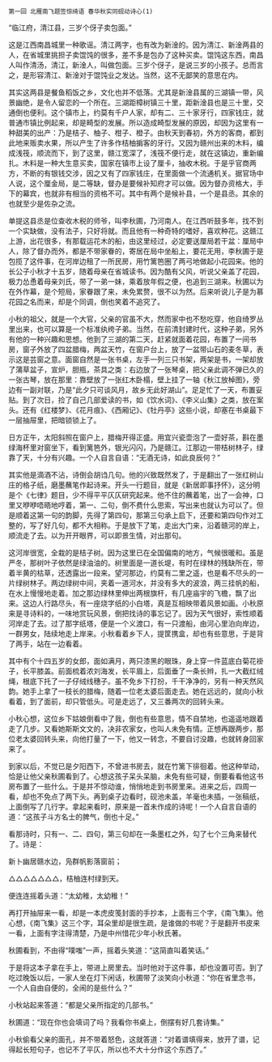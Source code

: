     第一回 北雁南飞题签惊绮语 春华秋实同砚动诗心(1) 

   “临江府，清江县，三岁个伢子卖包面。”

   这是江西南昌城里一种歌谣。清江两字，也有改为新淦的。因为清江、新淦两县的人，在省城里挑担子卖馄饨的很多，差不多是包办了这种买卖。馄饨这东西，南昌人叫作清汤，清江，新淦人，叫做包面。三岁个伢子，是说三岁的小孩子。总而言之，是形容清江、新淦对于馄饨业之发达。当然，这不无鄙笑的意思在内。

   其实这两县是餐鱼稻饭之乡，文化也并不低落。尤其是新淦县属的三湖镇一带，风景幽绝，是令人留恋的一个所在。三湖距樟树镇三十里，距新淦县也是三十里，交通倒也便利。这个镇市上，约莫有千户人家，却有二、三十家牙行，四家钱庄，就普通市镇比例起来，却是畸型的发展。所以造成畸型发展的原因，却因为这里有一种甜美的出产：乃是桔子、柚子、柑子、橙子。由秋天到春初，外方的客商，都到此地来贩卖水果，所以产生了许多作桔柚掮客的牙行。又因为赣州出来的木料，编成浅筏，顺流而下，到了这里，赣江宽深了，浅筏不便行走，就在这镇边，重新编扎。木料是一种大生意买卖，国家在镇市上设了厘卡，抽收木税。于是乎官商两方，不断的有银钱交涉，因之又有了四家钱庄，在里面做一个流通机关。据官场中人说，这个厘金局，是二等缺，督办是要候补知府才可以做。因为督办资格大，手下的幕宾，也就非有相当的资格不可。其中有两个是候补县，一个是县丞。其余的也就至少是佐杂之流。

   单提这县丞是位查收木税的师爷，叫李秋圃，乃河南人。在江西听鼓多年，找不到一个实缺做，没有法子，只好将就。而且他有一种奇特的嗜好，喜欢种花。这赣江上游，出花很多，有那载运花木的船，由这里经过，必定要送厘局若干盆：厘局中人，除了督办而外，都是不带家眷的，寄居在局中坐船上，要花无用，李秋圃于是包揽了这件事，在河岸边租了一所民房，用竹篱笆圈了两弓地做起小花园来。他的长公子小秋才十五岁，随着母亲在省城读书。因为酷有父风，听说父亲盖了花园，极力怂恿着母亲刘氏，带了一弟一妹，乘着放年假之便，也追到三湖来。秋圃以为在外作幕，是个短局，家眷跟了来，未免累赘，很不以为然。后来听说儿子是为慕花园之名而来，却是个同调，倒也笑着不追究了。

   小秋的祖父，就是一个大官，父亲的官虽不大，然而家中也不愁吃穿，他自绮罗丛里出来，也可以算是一个标准纨绔子弟。当然，在前清封建时代，这种子弟，另外有他的一种兴趣和思想。他到了三湖的第二天，赶紧就面着花园，布置了一间书房，窗子外放了四盆腊梅，两盆天竹，在窗户台上，放了一盆带山石的麦冬草，表示这是芸窗之意。面窗自然是一张书桌，左手一列三只书架，两架是书，一架却放了蒲草盆子，宣炉，胆瓶，茶具之类：右边放了一张琴桌，把父亲此调不弹已久的一张古琴，放在那里：靠壁放了一张红木卧榻，壁上挂了一轴《秋江放棹图》，旁边有一副对联，乃是“此夕只可谈风月，故乡无此好湖山”。足足忙了一天，布置妥贴。到了次日，捡了自己几部爱读的书，如《饮水词》、《李义山集》之类，放在案头。还有《红楼梦》、《花月痕》、《西厢记》、《牡丹亭》这些小说，却塞在书桌最下一层抽屉里，把暗锁锁上了。

   日方正午，太阳斜照在窗户上，腊梅开得正盛。用宜兴瓷壶泡了一壶好茶，斟在墨绿海杯里对窗坐下，看到篱笆外，银光闪闪，乃是赣江。江那边一带桔树林子，绿靠了天，十分有兴趣。一个人自言自语：“无酒无诗，如此良辰何？”

   其实他是滴酒不沾，诗倒会胡诌几句。他的兴致既然发了，于是翻出了一张红树山庄的格子纸，磨墨蘸笔作起诗来。开头一行题目，就是《新居即事抒怀》，这分明是个《七律》题目，少不得平平仄仄研究起来。他不住的蘸着笔，出了一会神，口里又咿咿唔晤地哼着，第一、二句，倒不费什么思索，写出来也就认为可以了。但是顺着这第一句的韵脚，先得了第四句，那第三句承上启下，还要和第四句作对工整的，写了好几句，都不大相称。于是放下了笔，走出大门来，沿着赣河的岸上，顺流走了去。以为开开眼界，可以即景生情，对出那句。

   这河岸很宽，全栽的是桔子树。因为这里已在全国偏南的地方，气候很暖和。虽是严冬，那树叶子依然是绿油油的。树里面是一道长堤，有时在绿林的残缺所在，带着半黄的枯草，还透露出一段来。望河那边，约莫有二里之遥，也是看不尽头的一片绿树林子。两边绿树中间，夹着一道河水，并没有多大的波浪，两三挂帆的船，在水上慢慢地走着。加之那边绿林里伸出两根旗杆，有几座庙宇的飞檐，飘了出来。这边人行路尽头，有一座烧字纸的小白塔，真是互相映带着风景如画。小秋原来是寻诗料的，一味地赏玩风景，倒把找诗的事忘记了。因为天气很好，索性顺着河岸走了去。过了那字纸塔，便是一个义渡口，有一只渡船，由河心里泊向岸边，一群男女，陆续地走上岸来。小秋看着乡下人，提筐携盒，却也有些意思，于是背了两手，站在一边看着。

   其中有个十四五岁的女郎，面如满月，两只漆黑的眼珠，身上穿一件蓝底白菊花褂子，长平膝盖。前面梳着浓刘海发，长平眉上，后面垂了一条长辫，扎一大截红绒绳，根底下托了一子仔绒线穗子。虽不免乡下打扮，千干净净的，另有一种天然风韵。她手上拿了一枝长的腊梅，随着一位老太婆后面走去。她在远远的，就向小秋看着，到了面前，却只管低头。可是走远了，又三番两次的回转头来。

   小秋心想，这位乡下姑娘倒看中了我，倒也有些意思，情不自禁地，也遥遥地跟着走了几步。又看她斯斯文文的，决非农家女，也叫人未免有情。正想再跟两步，那位老太婆回转头来，向他打量了一下，他又一转念，不要自讨没趣，也就转身回家来了。

   到家以后，不觉已是夕阳西下，不曾进书房去，就在竹篱下徘徊着。他这种举动，恰是让他父亲秋圃看到了。心想这孩子呆头呆脑，未免有些可疑，倒要看看他这书房布置了一些什么。于是并不惊动谁，悄悄地走到书房里来。进来之后，四周一看，却也不免点了两下头。再到桌子边看时，砚池未盖，羊毫也未插，一张稿纸，上面倒写了几行字。拿起来看时，原来是一首未作成的诗呢！一个人自言自语的道：“这孩子斗方名士的脾气，倒也十足。”

   看那诗时，只有一、二、四句，第三句却在一条墨杠之外，勾了七个三角来替代了。诗是：

   新卜幽居赣水边，凫群帆影落窗前；

   △△△△△△△，桔柚连村绿到天。

   便连连摇着头道：“太幼稚，太幼稚！”

   再打开抽屉来一看，却是一本虎皮笺封面的手抄本，上面有三个字，《南飞集》。他心想，《南飞集》这三个字，耳朵里却是很生疏，是谁做的书呢？于是翻开书皮来一看，上面有字注得清楚，乃是中州惜花少年小秋氏著。

   秋圃看到，不由得“噗嗤”一声，摇着头笑道：“这简直叫着笑话。”

   于是将这本子拿在手上，带进上房里去。当时他对于这件事，却也没置可否。到了吃过晚饭以后，一家人坐在灯下闲话，秋圃带了淡笑向小秋道：“你在省里念书，一个人自由自便的，全闹的是些什么？”

   小秋站起来答道：“都是父亲所指定的几部书。”

   秋圃道：“现在你也会填词了吗？我看你书桌上，倒摆有好几套诗集。”

   小秋偷看父亲的面孔，并不带着怒色，这就答道：“对着谱填得来，放开了谱，记得起长短句子，也记不了平仄，所以也不大十分作这个东西了。”

